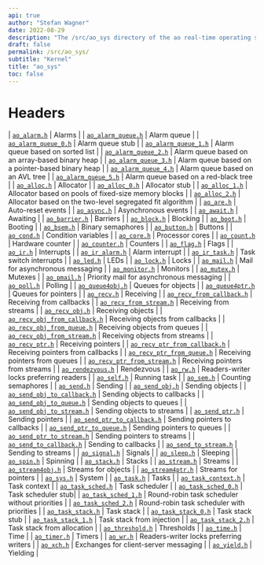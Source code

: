 ```yaml
---
api: true
author: "Stefan Wagner"
date: 2022-08-29
description: "The /src/ao_sys directory of the ao real-time operating system."
draft: false
permalink: /src/ao_sys/ 
subtitle: "Kernel"
title: "ao_sys"
toc: false
---
```


# Headers

| [`ao_alarm.h`](ao_alarm.h.md) | Alarms |
| [`ao_alarm_queue.h`](ao_alarm_queue.h.md) | Alarm queue |
| [`ao_alarm_queue_0.h`](ao_alarm_queue_0.h.md) | Alarm queue stub |
| [`ao_alarm_queue_1.h`](ao_alarm_queue_1.h.md) | Alarm queue based on sorted list |
| [`ao_alarm_queue_2.h`](ao_alarm_queue_2.h.md) | Alarm queue based on an array-based binary heap |
| [`ao_alarm_queue_3.h`](ao_alarm_queue_3.h.md) | Alarm queue based on a pointer-based binary heap |
| [`ao_alarm_queue_4.h`](ao_alarm_queue_4.h.md) | Alarm queue based on an AVL tree |
| [`ao_alarm_queue_5.h`](ao_alarm_queue_5.h.md) | Alarm queue based on a red-black tree |
| [`ao_alloc.h`](ao_alloc.h.md) | Allocator |
| [`ao_alloc_0.h`](ao_alloc_0.h.md) | Allocator stub |
| [`ao_alloc_1.h`](ao_alloc_1.h.md) | Allocator based on pools of fixed-size memory blocks |
| [`ao_alloc_2.h`](ao_alloc_2.h.md) | Allocator based on the two-level segregated fit algorithm |
| [`ao_are.h`](ao_are.h.md) | Auto-reset events |
| [`ao_async.h`](ao_async.h.md) | Asynchronous events |
| [`ao_await.h`](ao_await.h.md) | Awaiting |
| [`ao_barrier.h`](ao_barrier.h.md) | Barriers |
| [`ao_block.h`](ao_block.h.md) | Blocking |
| [`ao_boot.h`](ao_boot.h.md) | Booting |
| [`ao_bsem.h`](ao_bsem.h.md) | Binary semaphores |
| [`ao_button.h`](ao_button.h.md) | Buttons |
| [`ao_cond.h`](ao_cond.h.md) | Condition variables |
| [`ao_core.h`](ao_core.h.md) | Processor cores |
| [`ao_count.h`](ao_count.h.md) | Hardware counter |
| [`ao_counter.h`](ao_counter.h.md) | Counters |
| [`ao_flag.h`](ao_flag.h.md) | Flags |
| [`ao_ir.h`](ao_ir.h.md) | Interrupts |
| [`ao_ir_alarm.h`](ao_ir_alarm.h.md) | Alarm interrupt |
| [`ao_ir_task.h`](ao_ir_task.h.md) | Task switch interrupts |
| [`ao_led.h`](ao_led.h.md) | LEDs |
| [`ao_lock.h`](ao_lock.h.md) | Locks |
| [`ao_mail.h`](ao_mail.h.md) | Mail for asynchronous messaging |
| [`ao_monitor.h`](ao_monitor.h.md) | Monitors |
| [`ao_mutex.h`](ao_mutex.h.md) | Mutexes |
| [`ao_pmail.h`](ao_pmail.h.md) | Priority mail for asynchronous messaging |
| [`ao_poll.h`](ao_poll.h.md) | Polling |
| [`ao_queue4obj.h`](ao_queue4obj.h.md) | Queues for objects |
| [`ao_queue4ptr.h`](ao_queue4ptr.h.md) | Queues for pointers |
| [`ao_recv.h`](ao_recv.h.md) | Receiving |
| [`ao_recv_from_callback.h`](ao_recv_from_callback.h.md) | Receiving from callbacks |
| [`ao_recv_from_stream.h`](ao_recv_from_stream.h.md) | Receiving from streams |
| [`ao_recv_obj.h`](ao_recv_obj.h.md) | Receiving objects |
| [`ao_recv_obj_from_callback.h`](ao_recv_obj_from_callback.h.md) | Receiving objects from callbacks |
| [`ao_recv_obj_from_queue.h`](ao_recv_obj_from_queue.h.md) | Receiving objects from queues |
| [`ao_recv_obj_from_stream.h`](ao_recv_obj_from_stream.h.md) | Receiving objects from streams |
| [`ao_recv_ptr.h`](ao_recv_ptr.h.md) | Receiving pointers |
| [`ao_recv_ptr_from_callback.h`](ao_recv_ptr_from_callback.h.md) | Receiving pointers from callbacks |
| [`ao_recv_ptr_from_queue.h`](ao_recv_ptr_from_queue.h.md) | Receiving pointers from queues |
| [`ao_recv_ptr_from_stream.h`](ao_recv_ptr_from_stream.h.md) | Receiving pointers from streams |
| [`ao_rendezvous.h`](ao_rendezvous.h.md) | Rendezvous |
| [`ao_rw.h`](ao_rw.h.md) | Readers-writer locks preferring readers |
| [`ao_self.h`](ao_self.h.md) | Running task |
| [`ao_sem.h`](ao_sem.h.md) | Counting semaphores |
| [`ao_send.h`](ao_send.h.md) | Sending |
| [`ao_send_obj.h`](ao_send_obj.h.md) | Sending objects |
| [`ao_send_obj_to_callback.h`](ao_send_obj_to_callback.h.md) | Sending objects to callbacks |
| [`ao_send_obj_to_queue.h`](ao_send_obj_to_queue.h.md) | Sending objects to queues |
| [`ao_send_obj_to_stream.h`](ao_send_obj_to_stream.h.md) | Sending objects to streams |
| [`ao_send_ptr.h`](ao_send_ptr.h.md) | Sending pointers |
| [`ao_send_ptr_to_callback.h`](ao_send_ptr_to_callback.h.md) | Sending pointers to callbacks |
| [`ao_send_ptr_to_queue.h`](ao_send_ptr_to_queue.h.md) | Sending pointers to queues |
| [`ao_send_ptr_to_stream.h`](ao_send_ptr_to_stream.h.md) | Sending pointers to streams |
| [`ao_send_to_callback.h`](ao_send_to_callback.h.md) | Sending to callbacks |
| [`ao_send_to_stream.h`](ao_send_to_stream.h.md) | Sending to streams |
| [`ao_signal.h`](ao_signal.h.md) | Signals |
| [`ao_sleep.h`](ao_sleep.h.md) | Sleeping |
| [`ao_spin.h`](ao_spin.h.md) | Spinning |
| [`ao_stack.h`](ao_stack.h.md) | Stacks |
| [`ao_stream.h`](ao_stream.h.md) | Streams |
| [`ao_stream4obj.h`](ao_stream4obj.h.md) | Streams for objects |
| [`ao_stream4ptr.h`](ao_stream4ptr.h.md) | Streams for pointers |
| [`ao_sys.h`](ao_sys.h.md) | System |
| [`ao_task.h`](ao_task.h.md) | Tasks |
| [`ao_task_context.h`](ao_task_context.h.md) | Task context |
| [`ao_task_sched.h`](ao_task_sched.h.md) | Task scheduler |
| [`ao_task_sched_0.h`](ao_task_sched_0.h.md) | Task scheduler stub|
| [`ao_task_sched_1.h`](ao_task_sched_1.h.md) | Round-robin task scheduler without priorities |
| [`ao_task_sched_2.h`](ao_task_sched_2.h.md) | Round-robin task scheduler with priorities |
| [`ao_task_stack.h`](ao_task_stack.h.md) | Task stack |
| [`ao_task_stack_0.h`](ao_task_stack_0.h.md) | Task stack stub |
| [`ao_task_stack_1.h`](ao_task_stack_1.h.md) | Task stack from injection |
| [`ao_task_stack_2.h`](ao_task_stack_2.h.md) | Task stack from allocation |
| [`ao_threshold.h`](ao_threshold.h.md) | Thresholds |
| [`ao_time.h`](ao_time.h.md) | Time |
| [`ao_timer.h`](ao_timer.h.md) | Timers |
| [`ao_wr.h`](ao_wr.h.md) | Readers-writer locks preferring writers |
| [`ao_xch.h`](ao_xch.h.md) | Exchanges for client-server messaging |
| [`ao_yield.h`](ao_yield.h.md) | Yielding |
